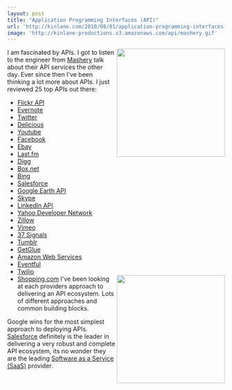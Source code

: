 ```yaml
---
layout: post
title: "Application Programming Interfaces (API)"
url: 'http://kinlane.com/2010/08/01/application-programming-interfaces-api/'
image: 'http://kinlane-productions.s3.amazonaws.com/api/mashery.gif'
---
```


[<img class="alignnone c1" title="API" src="http://kinlane-productions.s3.amazonaws.com/api/mashery.gif" alt="" width="250" align="right" />][1]I am fascinated by APIs. I got to listen to the engineer from [Mashery][1] talk about their API services the other day. Ever since then I've been thinking a lot more about APIs. I just reviewed 25 top APIs out there:

  * [Flickr API][2]
  * [Evernote][3]
  * [Twitter][4]
  * [Delicious][5]
  * [Youtube][6]
  * [Facebook][7]
  * [Ebay][8]
  * [Last.fm][9]
  * [Digg][10]
  * [Box.net][11]
  * [Bing][12]
  * [Salesforce][13]
  * [Google Earth API][14]
  * [Skype][15]
  * [LinkedIn API][16]
  * [Yahoo Developer Network][17]
  * [Zillow][18]
  * [Vimeo][19]
  * [37 Signals][20]
  * [Tumblr][21]
  * [GetGlue][22]
  * [Amazon Web Services][23]
  * [Eventful][24]
  * [Twilio][25]
  * [Shopping.com][26]
<img class="alignnone c1" title="API" src="http://www.developerforce.com/assets/developerforcesite/images/developerforce_logo.png" alt="" width="250" align="right" />I've been looking at each providers approach to delivering an API ecosystem. Lots of different approaches and common building blocks.

Google wins for the most simplest approach to deploying APIs. [Salesforce][13] definitely is the leader in delivering a very robust and complete API ecosystem, its no wonder they are the leading [Software as a Service (SaaS)][27] provider.

   [1]: http://www.mashery.com/
   [2]: http://www.flickr.com/services/api/
   [3]: http://www.evernote.com/about/developer/api/
   [4]: http://dev.twitter.com/
   [5]: http://delicious.com/help/api
   [6]: http://code.google.com/apis/youtube/overview.html
   [7]: http://developers.facebook.com/
   [8]: http://developer.ebay.com/
   [9]: http://www.last.fm/api
   [10]: http://digg.com/api/docs/overview
   [11]: http://developers.box.net/
   [12]: http://www.bing.com/developers/
   [13]: http://developer.force.com/
   [14]: http://code.google.com/apis/earth/
   [15]: http://developer.skype.com/accessories
   [16]: http://developer.linkedin.com/index.jspa
   [17]: http://developer.yahoo.com/answers/
   [18]: http://www.zillow.com/howto/api/APIOverview.htm
   [19]: http://www.vimeo.com/api
   [20]: http://developer.37signals.com/
   [21]: http://www.tumblr.com/docs/en/api
   [22]: http://getglue.com/api
   [23]: http://aws.amazon.com/
   [24]: http://api.eventful.com/
   [25]: http://www.twilio.com/how-twilio-works
   [26]: https://partners.shopping.com/APIProgram.html
   [27]: http://www.kinlane.com/category/software-as-a-service-saas/
